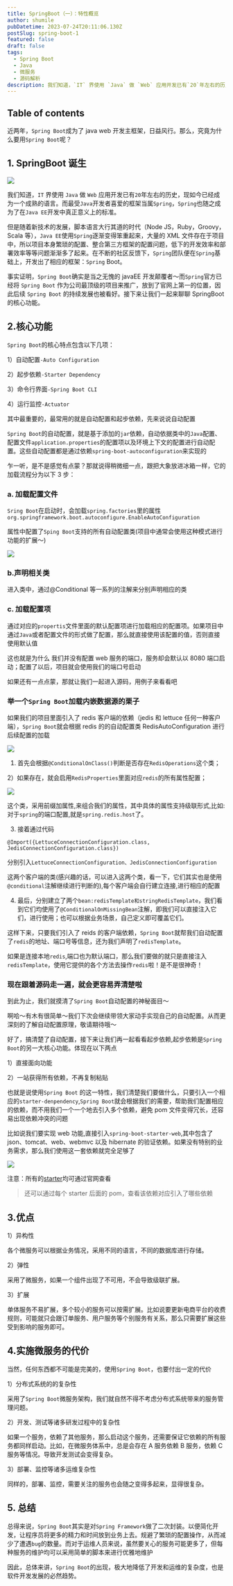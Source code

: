 ```yaml
---
title: SpringBoot（一）：特性概览
author: shumile
pubDatetime: 2023-07-24T20:11:06.130Z
postSlug: spring-boot-1
featured: false
draft: false
tags:
  - Spring Boot
  - Java
  - 微服务
  - 源码解析
description: 我们知道，`IT` 界使用 `Java` 做 `Web` 应用开发已有`20`年左右的历史，现如今已经成为一个成熟的语言。而最受`Java`开发者喜爱的框架当属`Spring`，`Spring`也随之成为了在`Java EE`开发中真正意义上的标准。
---
```


## Table of contents

近两年，`Spring Boot`成为了 java web 开发主框架，日益风行。那么，究竟为什么要用`Spring Boot`呢？

## 1. SpringBoot 诞生

![](https://p.ipic.vip/0i140e.jpg)

我们知道，`IT` 界使用 `Java` 做 `Web` 应用开发已有`20`年左右的历史，现如今已经成为一个成熟的语言。而最受`Java`开发者喜爱的框架当属`Spring`，`Spring`也随之成为了在`Java EE`开发中真正意义上的标准。

但是随着新技术的发展，脚本语言大行其道的时代（Node JS，Ruby，Groovy，Scala 等），`Java EE`使用`Spring`逐渐变得笨重起来，大量的 XML 文件存在于项目中，所以项目本身繁琐的配置、整合第三方框架的配置问题，低下的开发效率和部署效率等等问题渐渐多了起来。在不断的社区反馈下，`Spring`团队便在`Spring`基础上，开发出了相应的框架：`Spring` Boot。

事实证明，`Spring Boot`确实是当之无愧的 javaEE 开发颠覆者～而`Spring`官方已经将 `Spring Boot` 作为公司最顶级的项目来推广，放到了官网上第一的位置，因此后续 `Spring Boot` 的持续发展也被看好。接下来让我们一起来聊聊 SpringBoot 的核心功能。

## 2.核心功能

`Spring Boot`的核心特点包含以下几项：

1）自动配置`-Auto Configuration`

2）起步依赖`-Starter Dependency`

3）命令行界面`-Spring Boot CLI`

4）运行监控`-Actuator`

其中最重要的，最常用的就是自动配置和起步依赖，先来说说自动配置

`Spring Boot`的自动配置，就是基于添加的`jar`依赖，自动依据类中的`Java`配置、配置文件`application.properties`的配置项以及环境上下文的配置进行自动配置。这些自动配置都是通过依赖`spring-boot-autoconfiguration`来实现的

乍一听，是不是感觉有点蒙？那就说得稍微细一点，跟把大象放进冰箱一样，它的加载流程分为以下 3 步：

### a. 加载配置文件

`Sring Boot`在启动时，会加载`spring.factories`里的属性`org.springframework.boot.autoconfigure.EnableAutoConfiguration`

属性中配置了`Sping Boot`支持的所有自动配置类(项目中通常会使用这种模式进行功能的扩展～)

![](https://p.ipic.vip/arioqd.jpg)

### b.声明相关类

进入类中，通过@Conditional 等一系列的注解来分别声明相应的类

### c. 加载配置项

通过对应的`propertis`文件里面的默认配置项进行加载相应的配置项。如果项目中通过`Java`或者配置文件的形式做了配置，那么就直接使用该配置的值，否则直接使用默认值

这也就是为什么 我们并没有配置 web 服务的端口，服务却会默认以 8080 端口启动；配置了以后，项目就会使用我们的端口号启动

如果还有一点点蒙，那就让我们一起进入源码，用例子来看看吧

### 举一个`Spring Boot`加载内嵌数据源的栗子

如果我们的项目里面引入了 redis 客户端的依赖（jedis 和 lettuce 任何一种客户端），`Spring Boot`就会根据 redis 的的自动配置类 RedisAutoConfiguration 进行后续配置的加载

![](https://p.ipic.vip/3jfhco.jpg)

1. 首先会根据`@ConditionalOnClass()`判断是否存在`RedisOperations`这个类；

2）如果存在，就会启用`RedisProperties`里面对应`redis`的所有属性配置；

![](https://p.ipic.vip/jdqwnu.jpg)

这个类，采用前缀加属性,来组合我们的属性，其中具体的属性支持级联形式,比如:对于`spring`的端口配置,就是`spring.redis.host`了。

3. 接着通过代码

`@Import({LettuceConnectionConfiguration.class, JedisConnectionConfiguration.class})`

分别引入`LettuceConnectionConfiguration、JedisConnectionConfiguration`

这两个客户端的类(感兴趣的话，可以进入这两个类，看一下，它们其实也是使用`@conditional`注解继续进行判断的),每个客户端会自行建立连接,进行相应的配置

4. 最后，分别建立了两个`bean:redisTemplate和stringRedisTemplate`，我们看到它们均使用了`@ConditionalOnMissingBean`注解，即我们可以直接注入它们，进行使用；也可以根据业务场景，自己定义即可覆盖它们。

这样下来，只要我们引入了 reids 的客户端依赖，`Spring Boot`就帮我们自动配置了`redis`的地址、端口号等信息，还为我们声明了`redisTemplate`。

如果是连接本地`redis`,端口也为默认端口，那么我们要做的就只是直接注入`redisTemplate`，使用它提供的各个方法去操作`redis`啦！是不是很神奇！

### 现在跟着源码走一遍，就会更容易弄清楚啦

到此为止，我们就摸清了`Spring Boot`自动配置的神秘面目～

啊哈～有木有很简单～我们下次会继续带领大家动手实现自己的自动配置。从而更深刻的了解自动配置原理，敬请期待哦～

好了，搞清楚了自动配置，接下来让我们再一起看看起步依赖,起步依赖是`Spring Boot`的另一大核心功能。体现在以下两点

1）直接面向功能

2）一站获得所有依赖，不再复制粘贴

也就是说使用`Spring Boot` 的这一特性，我们清楚我们要做什么，只要引入一个相应的`starter-denpendency`,`Spring Boot`就会根据我们的需要，帮助我们配置相应的依赖，而不用我们一个一个地去引入多个依赖，避免 pom 文件变得冗长，还容易出现依赖冲突的问题

比如说我们要实现 web 功能,直接引入`spring-boot-starter-web`,其中包含了 json、tomcat、web、webmvc 以及 hibernate 的验证依赖。如果没有特别的业务需求，那么我们使用这一套依赖就完全足够了

![](https://p.ipic.vip/p2eefw.jpg)

注意：所有的[starter](https://docs.spring.io/spring-boot/docs/2.1.13.RELEASE/reference/html/using-boot-build-systems.html#using-boot-start)均可通过官网查看

> 还可以通过每个 starter 后面的 pom，查看该依赖对应引入了哪些依赖

## 3.优点

1）异构性

各个微服务可以根据业务情况，采用不同的语言，不同的数据库进行存储。

2）弹性

采用了微服务，如果一个组件出现了不可用，不会导致级联扩展。

3）扩展

单体服务不易扩展，多个较小的服务可以按需扩展。比如说要更新电商平台的收费规则，可能就只会跟订单服务、用户服务等个别服务有关系，那么只需要扩展这些受到影响的服务即可。

## 4.实施微服务的代价

当然，任何东西都不可能是完美的，使用`Spring Boot`，也要付出一定的代价

1）分布式系统的的复杂性

采用了`Spring Boot`微服务架构，我们就自然不得不考虑分布式系统带来的服务管理问题。

2）开发、测试等诸多研发过程中的复杂性

如果一个服务，依赖了其他服务，那么启动这个服务，还需要保证它依赖的所有服务都同样启动。比如，在微服务体系中，总是会存在 A 服务依赖 B 服务，依赖 C 服务等情况。导致开发测试会变得复杂。

3）部署、监控等诸多运维复杂性

同样的，部署、监控，需要关注的服务也会随之变得多起来，显得很复杂。

## 5. 总结

总得来说，`Spring Boot`其实是对`Spring Framework`做了二次封装。以便简化开发，让程序员将更多的精力和时间放到业务上去。规避了繁琐的配置操作，从而减少了遭遇`bug`的数量。而对于运维人员来说，虽然要关心的服务可能更多了，但每种服务的维护均可以采用简单的脚本来进行优雅地维护

因此，总体来讲，`Spring Boot`的出现，极大地降低了开发和运维的复杂度，也是软件开发发展的必然趋势。
